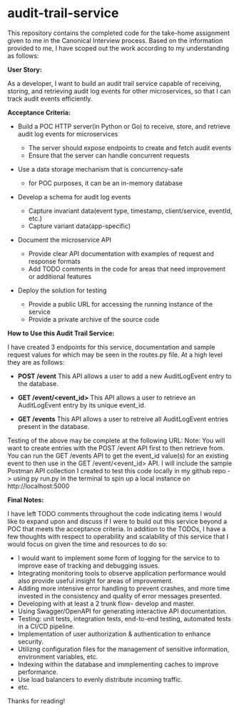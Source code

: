 # audit-trail-service
This repository contains the completed code for the take-home assignment given to me in the Canonical Interview process. Based on the information provided to me, I have scoped out the work according to my understanding as follows:

**User Story:**

As a developer, I want to build an audit trail service capable of receiving, storing, and retrieving audit log events for other microservices, so that I can track audit events efficiently.

**Acceptance Criteria:**
- Build a POC HTTP server(in Python or Go) to receive, store, and retrieve audit log events for microservices
  - The server should expose endpoints to create and fetch audit events
  - Ensure that the server can handle concurrent requests
  
- Use a data storage mechanism that is concurrency-safe
  - for POC purposes, it can be an in-memory database
    
- Develop a schema for audit log events
  - Capture invariant data(event type, timestamp, client/service, eventId, etc.)
  - Capture variant data(app-specific)
  
- Document the microservice API
  - Provide clear API documentation with examples of request and response formats
  - Add TODO comments in the code for areas that need improvement or additional features
    
- Deploy the solution for testing
  - Provide a public URL for accessing the running instance of the service
  - Provide a private archive of the source code

**How to Use this Audit Trail Service:**

I have created 3 endpoints for this service, documentation and sample request values for which may be seen in the routes.py file. At a high level they are as follows:

- **POST /event**
  This API allows a user to add a new AuditLogEvent entry to the database.

- **GET /event/<event_id>** 
  This API allows a user to retrieve an AuditLogEvent entry by its unique event_id.

- **GET /events**
  This API allows a user to retreive all AuditLogEvent entries present in the database. 

Testing of the above may be complete at the following URL: 
Note: You will want to create entries with the POST /event API first to then retrieve from. You can run the GET /events API to get the event_id value(s) for an existing event to then use
in the GET /event/<event_id> API. 
I will include the sample Postman API collection I created to test this code locally in my github repo -> using py run.py in the terminal to spin up a local instance on http://localhost:5000

**Final Notes:**

I have left TODO comments throughout the code indicating items I would like to expand upon and discuss if I were to build out this service beyond a POC that meets the acceptance criteria. 
In addition to the TODOs, I have a few thoughts with respect to operability and scalability of this service that I would focus on given the time and resources to do so:

- I would want to implement some form of logging for the service to to improve ease of tracking and debugging issues.
- Integrating monitoring tools to observe application performance would also provide useful insight for areas of improvement.
- Adding more intensive error handling to prevent crashes, and more time invested in the consistency and quality of error messages presented.
- Developing with at least a 2 trunk flow- develop and master.
- Using Swagger/OpenAPI for generating interactive API documentation.
- Testing: unit tests, integration tests, end-to-end testing, automated tests in a CI/CD pipeline.
- Implementation of user authorization & authentication to enhance security.
- Utilizng configuration files for the management of sensitive information, environment variables, etc. 
- Indexing within the database and immplementing caches to improve performance.
- Use load balancers to evenly distribute incoming traffic.
- etc. 

Thanks for reading! 